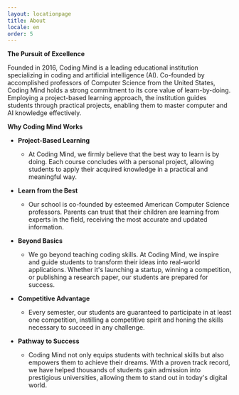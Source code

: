 ```yaml
---
layout: locationpage
title: About
locale: en
order: 5
---
```


**The Pursuit of Excellence**

Founded in 2016, Coding Mind is a leading educational institution specializing in coding and artificial intelligence (AI). Co-founded by accomplished professors of Computer Science from the United States, Coding Mind holds a strong commitment to its core value of learn-by-doing. Employing a project-based learning approach, the institution guides students through practical projects, enabling them to master computer and AI knowledge effectively.

**Why Coding Mind Works**

- **Project-Based Learning**
  - At Coding Mind, we firmly believe that the best way to learn is by doing. Each course concludes with a personal project, allowing students to apply their acquired knowledge in a practical and meaningful way.

- **Learn from the Best**
  - Our school is co-founded by esteemed American Computer Science professors. Parents can trust that their children are learning from experts in the field, receiving the most accurate and updated information.

- **Beyond Basics**
  - We go beyond teaching coding skills. At Coding Mind, we inspire and guide students to transform their ideas into real-world applications. Whether it's launching a startup, winning a competition, or publishing a research paper, our students are prepared for success.

- **Competitive Advantage**
  - Every semester, our students are guaranteed to participate in at least one competition, instilling a competitive spirit and honing the skills necessary to succeed in any challenge.

- **Pathway to Success**
  - Coding Mind not only equips students with technical skills but also empowers them to achieve their dreams. With a proven track record, we have helped thousands of students gain admission into prestigious universities, allowing them to stand out in today's digital world.